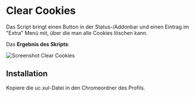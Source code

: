 # Clear Cookies
Das Script bringt einen Button in der Status-/Addonbar und einen Eintrag im "Extra" Menü mit, über die man alle Cookies löschen kann.

Das **Ergebnis des Skripts**:

![Screenshot Clear Cookies](https://github.com/ardiman/userChrome.js/raw/master/clearcookies/scr_clearcookies.png)


## Installation
Kopiere die uc.xul-Datei in den Chromeordner des Profils.
